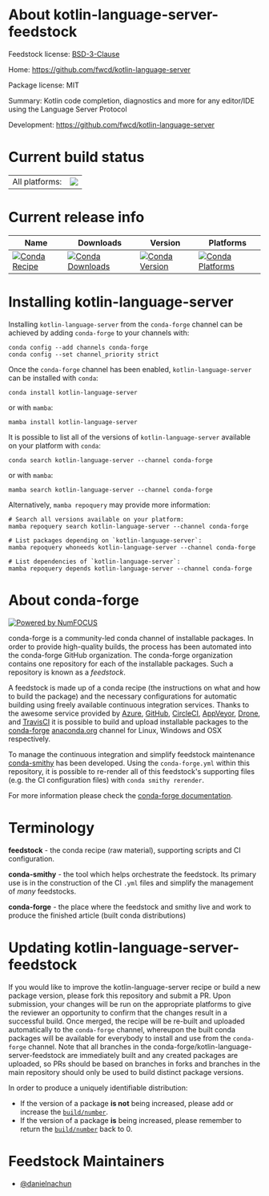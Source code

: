 About kotlin-language-server-feedstock
======================================

Feedstock license: [BSD-3-Clause](https://github.com/conda-forge/kotlin-language-server-feedstock/blob/main/LICENSE.txt)

Home: https://github.com/fwcd/kotlin-language-server

Package license: MIT

Summary: Kotlin code completion, diagnostics and more for any editor/IDE using the Language Server Protocol

Development: https://github.com/fwcd/kotlin-language-server

Current build status
====================


<table><tr><td>All platforms:</td>
    <td>
      <a href="https://dev.azure.com/conda-forge/feedstock-builds/_build/latest?definitionId=24145&branchName=main">
        <img src="https://dev.azure.com/conda-forge/feedstock-builds/_apis/build/status/kotlin-language-server-feedstock?branchName=main">
      </a>
    </td>
  </tr>
</table>

Current release info
====================

| Name | Downloads | Version | Platforms |
| --- | --- | --- | --- |
| [![Conda Recipe](https://img.shields.io/badge/recipe-kotlin--language--server-green.svg)](https://anaconda.org/conda-forge/kotlin-language-server) | [![Conda Downloads](https://img.shields.io/conda/dn/conda-forge/kotlin-language-server.svg)](https://anaconda.org/conda-forge/kotlin-language-server) | [![Conda Version](https://img.shields.io/conda/vn/conda-forge/kotlin-language-server.svg)](https://anaconda.org/conda-forge/kotlin-language-server) | [![Conda Platforms](https://img.shields.io/conda/pn/conda-forge/kotlin-language-server.svg)](https://anaconda.org/conda-forge/kotlin-language-server) |

Installing kotlin-language-server
=================================

Installing `kotlin-language-server` from the `conda-forge` channel can be achieved by adding `conda-forge` to your channels with:

```
conda config --add channels conda-forge
conda config --set channel_priority strict
```

Once the `conda-forge` channel has been enabled, `kotlin-language-server` can be installed with `conda`:

```
conda install kotlin-language-server
```

or with `mamba`:

```
mamba install kotlin-language-server
```

It is possible to list all of the versions of `kotlin-language-server` available on your platform with `conda`:

```
conda search kotlin-language-server --channel conda-forge
```

or with `mamba`:

```
mamba search kotlin-language-server --channel conda-forge
```

Alternatively, `mamba repoquery` may provide more information:

```
# Search all versions available on your platform:
mamba repoquery search kotlin-language-server --channel conda-forge

# List packages depending on `kotlin-language-server`:
mamba repoquery whoneeds kotlin-language-server --channel conda-forge

# List dependencies of `kotlin-language-server`:
mamba repoquery depends kotlin-language-server --channel conda-forge
```


About conda-forge
=================

[![Powered by
NumFOCUS](https://img.shields.io/badge/powered%20by-NumFOCUS-orange.svg?style=flat&colorA=E1523D&colorB=007D8A)](https://numfocus.org)

conda-forge is a community-led conda channel of installable packages.
In order to provide high-quality builds, the process has been automated into the
conda-forge GitHub organization. The conda-forge organization contains one repository
for each of the installable packages. Such a repository is known as a *feedstock*.

A feedstock is made up of a conda recipe (the instructions on what and how to build
the package) and the necessary configurations for automatic building using freely
available continuous integration services. Thanks to the awesome service provided by
[Azure](https://azure.microsoft.com/en-us/services/devops/), [GitHub](https://github.com/),
[CircleCI](https://circleci.com/), [AppVeyor](https://www.appveyor.com/),
[Drone](https://cloud.drone.io/welcome), and [TravisCI](https://travis-ci.com/)
it is possible to build and upload installable packages to the
[conda-forge](https://anaconda.org/conda-forge) [anaconda.org](https://anaconda.org/)
channel for Linux, Windows and OSX respectively.

To manage the continuous integration and simplify feedstock maintenance
[conda-smithy](https://github.com/conda-forge/conda-smithy) has been developed.
Using the ``conda-forge.yml`` within this repository, it is possible to re-render all of
this feedstock's supporting files (e.g. the CI configuration files) with ``conda smithy rerender``.

For more information please check the [conda-forge documentation](https://conda-forge.org/docs/).

Terminology
===========

**feedstock** - the conda recipe (raw material), supporting scripts and CI configuration.

**conda-smithy** - the tool which helps orchestrate the feedstock.
                   Its primary use is in the construction of the CI ``.yml`` files
                   and simplify the management of *many* feedstocks.

**conda-forge** - the place where the feedstock and smithy live and work to
                  produce the finished article (built conda distributions)


Updating kotlin-language-server-feedstock
=========================================

If you would like to improve the kotlin-language-server recipe or build a new
package version, please fork this repository and submit a PR. Upon submission,
your changes will be run on the appropriate platforms to give the reviewer an
opportunity to confirm that the changes result in a successful build. Once
merged, the recipe will be re-built and uploaded automatically to the
`conda-forge` channel, whereupon the built conda packages will be available for
everybody to install and use from the `conda-forge` channel.
Note that all branches in the conda-forge/kotlin-language-server-feedstock are
immediately built and any created packages are uploaded, so PRs should be based
on branches in forks and branches in the main repository should only be used to
build distinct package versions.

In order to produce a uniquely identifiable distribution:
 * If the version of a package **is not** being increased, please add or increase
   the [``build/number``](https://docs.conda.io/projects/conda-build/en/latest/resources/define-metadata.html#build-number-and-string).
 * If the version of a package **is** being increased, please remember to return
   the [``build/number``](https://docs.conda.io/projects/conda-build/en/latest/resources/define-metadata.html#build-number-and-string)
   back to 0.

Feedstock Maintainers
=====================

* [@danielnachun](https://github.com/danielnachun/)

